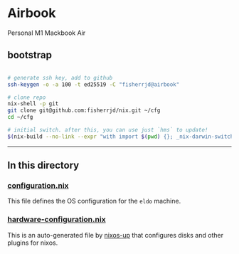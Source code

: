 # Airbook

Personal M1 Mackbook Air

## bootstrap

```bash

# generate ssh key, add to github
ssh-keygen -o -a 100 -t ed25519 -C "fisherrjd@airbook"

# clone repo
nix-shell -p git
git clone git@github.com:fisherrjd/nix.git ~/cfg
cd ~/cfg

# initial switch. after this, you can use just `hms` to update!
$(nix-build --no-link --expr "with import $(pwd) {}; _nix-darwin-switch" --argstr host "airbook")/bin/switch
```

---

## In this directory

### [configuration.nix](./configuration.nix)

This file defines the OS configuration for the `eldo` machine.

### [hardware-configuration.nix](./hardware-configuration.nix)

This is an auto-generated file by [nixos-up](https://github.com/samuela/nixos-up) that configures disks and other plugins for nixos.
